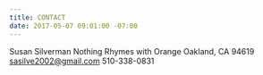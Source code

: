 ```yaml
---
title: CONTACT
date: 2017-05-07 09:01:00 -07:00
---
```


Susan Silverman
Nothing Rhymes with Orange
Oakland, CA 94619
sasilve2002@gmail.com
510-338-0831